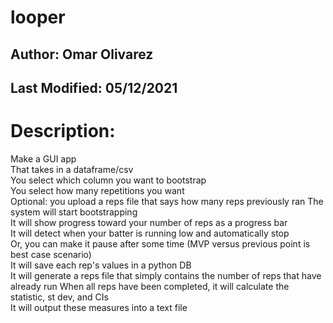 # looper

## Author: Omar Olivarez
## Last Modified: 05/12/2021

# Description:  
Make a GUI app  
That takes in a dataframe/csv  
You select which column you want to bootstrap  
You select how many repetitions you want  
Optional: you upload a reps file that says how many reps previously ran
The system will start bootstrapping  
It will show progress toward your number of reps as a progress bar  
It will detect when your batter is running low and automatically stop  
Or, you can make it pause after some time (MVP versus previous point is best case scenario)  
It will save each rep's values in a python DB  
It will generate a reps file that simply contains the number of reps that have already run 
When all reps have been completed, it will calculate the statistic, st dev, and CIs  
It will output these measures into a text file
